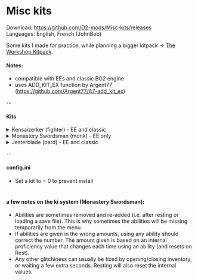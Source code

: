 # Misc kits

Download: https://github.com/D2-mods/Misc-kits/releases  
Languages: English, French (JohnBob)

Some kits I made for practice, while planning a bigger kitpack -> [The Workshop Kitpack](https://github.com/D2-mods/The-Workshop-Kitpack).

#### Notes:
- compatible with EEs and classic BG2 engine
- uses ADD_KIT_EX function by Argent77 (https://github.com/Argent77/A7-add_kit_ex)

--

#### Kits
<details>
  <summary>Kensaizerker (fighter)     - EE and classic</summary>
  
---

KENSAIZERKER: A variant of the kensai, or "sword saint", this warrior is in tune with <PRO_HISHER> animalistic side and, during combat, can achieve an ecstatic state of mind that will enable <PRO_HIMHER> to fight longer, harder, and more savagely than any person has a right to.

Advantages:
- +2 bonus to Armor Class.
- +1 to attack and damage rolls every 3 levels.
- -1 bonus to Speed Factor every 4 levels.
- May use the Enrage ability. Gains one use at level 1 and an additional use every 4 levels thereafter.

ENRAGE: For 1 turn, the character gains a +2 bonus to attack and damage rolls, a +2 bonus to Armor Class, and immunity to charm, confusion, fear, feeblemind, hold, imprisonment, level drain, maze, stun, and sleep. The character also gains 15 temporary Hit Points which are taken away at the end of the berserk spree, possibly knocking <PRO_HIMHER> unconscious.

Disadvantages:
- Becomes winded after berserking: -2 penalty to attack rolls, damage, and Armor Class.
- May not wear any armor.
- May not use missile weapons.
- May not wear gauntlets or bracers.
- Alignment restricted to any non-lawful.

---
  
</details>

<details>
  <summary>Monastery Swordsman (monk) - EE only</summary>
  
---

MONASTERY SWORDSMAN: Monks are warriors who pursue perfection through contemplation as well as action. Among them are a subset that have been specially trained to be one with their favored weapons. This Monk's best known feat is the ability to sever an opponent with a single strike.

Advantages:
- May achieve Grand Mastery (five slots) in any weapon available to Monks.
- May place 2 slots in Single Weapon Style and 3 slots in Two-Weapon Style.
- +1 to attack and damage rolls at 3rd level and an additional +1 bonus every 5 levels thereafter.
- Gains ki points, which are used to activate kit abilities. Gains 1 ki point every 3 levels, up to a maximum of 10 points at level 30.
- 3rd level: May use the Element—Fire, Element—Wind, and Element—Moon abilities. Each requires 1 ki point.

ELEMENT—FIRE/WIND/MOON: For 4 rounds, each successful melee attack deals an extra 2d6 fire, slashing, or magic damage. Only one element can be in effect at a time.

- 13th level: May use the Sever ability. Requires 1 ki point.

SEVER: A single deadly strike. The next successful attack within 2 rounds forces the target to make a save vs. Death at -2 or die. An opponent that survives the attack still suffers 5d6 slashing damage.

Disadvantages:
- Unarmed attacks do not gain extra Attacks Per Round bonuses.
- May not use the Stunning Blow ability.
- May not use the Quivering Palm ability.
- May not use slings or darts.

---

</details>

<details>
  <summary>Jesterblade (bard)         - EE and classic</summary>
  
---

JESTERBLADE: The Jesterblade is well versed in the arts of ridicule and hilarity, and uses <PRO_HISHER> abilities to confuse enemies, cavorting madly during combat. Do not mistake <PRO_HIMHER> for a true fool, however. This bard is an expert fighter and adventurer, whose fighting style is lethally dangerous.

Advantages:
- The Jesterblade's song confuses enemies within 30 feet unless they save vs. Spell at a +2 bonus. The bonus lowers to +1 at level 5, +0 at level 10, -1 at level 15, and -2 at level 20.
- May place 3 slots in Two-Weapon Style.
- May use the Offensive Spin and Defensive Spin abilities once per day. Gains one use each at level 1 and an additional use each every 4 levels thereafter.

OFFENSIVE SPIN: During the next 4 rounds, the character gains a +2 bonus to attack and damage rolls, an extra attack per round, doubled movement speed, and all attacks deal maximum damage for the duration. Offensive Spin may not be used in conjunction with the Haste or Improved Haste spells.

DEFENSIVE SPIN: During the next 4 rounds, the character is rooted to the spot and gains a +1 bonus to Armor Class per level, up to a maximum of +10.
  
Disadvantages:
- Bard Song does not gain additional effects at higher levels.
- Only has one half the normal Lore value.
- Only has one half the normal Pick Pockets skill.

---
  
</details>

--

#### config.ini
- Set a kit to = 0 to prevent install


#

#### a few notes on the ki system (Monastery Swordsman):
- Abilities are sometimes removed and re-added (i.e. after resting or loading a save file). This is why sometimes the abilities will be missing temporarily from the menu.
- If abilities are given in the wrong amounts, using any ability should correct the number. The amount given is based on an internal proficiency value that changes each time using an ability (and resets on Rest).
- Any other glitchiness can usually be fixed by opening/closing inventory, or waiting a few extra seconds. Resting will also reset the internal values.
